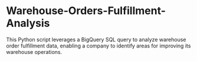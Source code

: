 # Warehouse-Orders-Fulfillment-Analysis
This Python script leverages a BigQuery SQL query to analyze warehouse order fulfillment data, enabling a company to identify areas for improving its warehouse operations.
